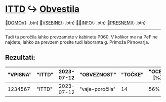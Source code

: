 # [ITTD](../index.md) ↪ [Obvestila](./index.md)
[🏡DOMOV](../index.md){: .btn}
[📝VSEBINE](../Vsebine/index.md){: .btn}
[👨‍🎓INFO](../info.md){: .btn}
[💾PRESNEMI](../Presnemi/index.md){: .btn}

---
 
Tudi ta poročila lahko prevzamete v kabinetu P060. V kolikor me na PeF ne najdete, lahko za prevzem prosite tudi laboranta g. Primoža Pirnovarja.

## Rezultati:

| "VPISNA" | "ITTD" | 2023-07-12 | "OBVEZNOST" | "TOČKE" | "OCENA [%]" |
| ---- | ---- | ---- | ---- | ---- | ---- |
| 1234567 | "ITTD" | 2023-07-12 | "vaje-poročila" | 14 | 56% |

